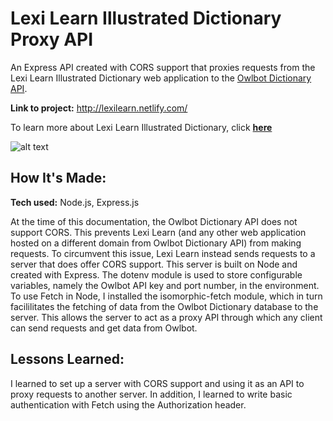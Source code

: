 # Lexi Learn Illustrated Dictionary Proxy API
An Express API created with CORS support that proxies requests from the Lexi Learn Illustrated Dictionary web application to the <a href="https://owlbot.info/">Owlbot Dictionary API</a>. 

**Link to project:** http://lexilearn.netlify.com/ <br>

To learn more about Lexi Learn Illustrated Dictionary, click <a href="https://github.com/jennaly/lexilearn-dictionary">**here**</a>

![alt text](https://github.com/jennaly/lexilearn-dictionary/blob/main/img/lexilearn-min.gif?raw=true)

## How It's Made:

**Tech used:** Node.js, Express.js 

At the time of this documentation, the Owlbot Dictionary API does not support CORS. This prevents Lexi Learn (and any other web application hosted on a different domain from Owlbot Dictionary API) from making requests. To circumvent this issue, Lexi Learn instead sends requests to a server that does offer CORS support. This server is built on Node and created with Express. The dotenv module is used to store configurable variables, namely the Owlbot API key and port number, in the environment. 
To use Fetch in Node, I installed the isomorphic-fetch module, which in turn facililitates the fetching of data from the Owlbot Dictionary database to the server. This allows the server to act as a proxy API through which any client can send requests and get data from Owlbot. 

## Lessons Learned:

I learned to set up a server with CORS support and using it as an API to proxy requests to another server. In addition, I learned to write basic authentication with Fetch using the Authorization header.

